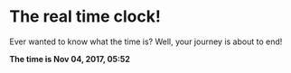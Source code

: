 # The real time clock!

Ever wanted to know what the time is? Well, your journey is about to end!

**The time is Nov 04, 2017, 05:52**